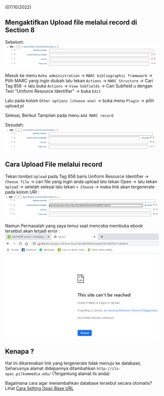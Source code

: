 (07/10/2022)

## Mengaktifkan Upload file melalui record di Section 8

Sebelum:<br>
![](img/before.PNG)

Masuk ke menu `Koha administration` -> `MARC bibliographic framework` -> Pilih MARC yang ingin diubah lalu tekan `Actions` -> `MARC Structure` -> Cari Tag 856 -> lalu buka `Actions` -> `View Subfields` -> Cari Subfield u dengan Text "Uniform Resource Identifier" -> buka `Edit`

Lalu pada kolom `Other options (choose one)` -> buka menu `Plugin` -> pilih upload.pl

Selesai, Berikut Tampilan pada menu `Add MARC record`

Sesudah:<br>
![](img/1.PNG)

## Cara Upload File melalui record

Tekan tombol `Upload` pada Tag 856 baris Uniform Resource Identifier -> `Choose file` -> cari file yang ingin anda upload lalu tekan Open -> lalu tekan `Upload` -> setelah selesai lalu tekan `+ Choose` -> maka link akan tergenerate pada kolom URI :<br>
![](img/problem.PNG)

Namun Permasalah yang saya temui saat mencoba membuka ebook tersebut akan terjadi error :
![](img/error.PNG)

## Kenapa ?

Hal ini dikarenakan link yang tergenerate tidak menuju ke database, Seharusnya alamat didepannya ditambahkan `http://ils-opac.pilkommedia.edu/` (Tergantung alamat ils anda)

Bagaimana cara agar menambahkan database tersebut secara otomatis? Lihat [Cara Setting Opac Base URL](../Setting_Opac_Base_URL/CaraSettingBaseURLOpac.md)